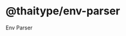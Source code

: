 # @thaitype/env-parser

Env Parser

 <!-- [![Build & Test](https://github.com/thaitype/actions/actions/workflows/test.yml/badge.svg)](https://github.com/thaitype/actions/actions/workflows/test.yml)
 [![NPM Version ](https://img.shields.io/npm/v/@thaitype/actions)](https://www.npmjs.com/package/@thaitype/actions)
[![codecov](https://codecov.io/gh/thaitype/actions/branch/main/graph/badge.svg?token=Y7ZMDKFPAN)](https://codecov.io/gh/thaitype/actions)    -->